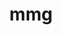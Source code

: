 ---
title: "mmg"
layout: cache
categories: [package, develop]
meta: {"compilers": ["gcc@=11.4.0", "oneapi@=2024.2.1"], "num_specs": 18, "num_specs_by_stack": {"e4s": 10, "e4s-oneapi": 8, "root": 18}, "oss": ["ubuntu22.04"], "platforms": ["linux"], "stacks": ["e4s", "e4s-oneapi", "root"], "targets": ["x86_64_v3"], "versions": ["5.8.0"]}
spec_details: [{"compiler": "gcc@=11.4.0", "hash": "3u2aezxlnax4rfo2fbkapwnlrj5jn3mq", "os": "ubuntu22.04", "platform": "linux", "size": "-", "stacks": ["e4s", "root"], "target": "x86_64_v3", "variants": ["build_system=cmake", "build_type=Release", "~doc", "generator=make", "~ipo", "~private_headers", "+scotch", "+shared", "~vtk"], "versions": ["5.8.0"]}, {"compiler": "oneapi@=2024.2.1", "hash": "5dhsa3kqhspf2vozwg4q2iph3giue32k", "os": "ubuntu22.04", "platform": "linux", "size": "-", "stacks": ["e4s-oneapi", "root"], "target": "x86_64_v3", "variants": ["build_system=cmake", "build_type=Release", "~doc", "generator=make", "~ipo", "~private_headers", "+scotch", "+shared", "~vtk"], "versions": ["5.8.0"]}, {"compiler": "gcc@=11.4.0", "hash": "5qosgvzvdgjsuxr3gxir4frx3uamvj3z", "os": "ubuntu22.04", "platform": "linux", "size": "-", "stacks": ["e4s", "root"], "target": "x86_64_v3", "variants": ["build_system=cmake", "build_type=Release", "~doc", "generator=make", "~ipo", "~private_headers", "+scotch", "+shared", "~vtk"], "versions": ["5.8.0"]}, {"compiler": "gcc@=11.4.0", "hash": "6lbvtys7cycozty6ytnz3xi47ey5woqp", "os": "ubuntu22.04", "platform": "linux", "size": "-", "stacks": ["e4s", "root"], "target": "x86_64_v3", "variants": ["build_system=cmake", "build_type=Release", "~doc", "generator=make", "~ipo", "~private_headers", "+scotch", "+shared", "~vtk"], "versions": ["5.8.0"]}, {"compiler": "gcc@=11.4.0", "hash": "afhajtrskpfp4lsytm5vskllgziqba3z", "os": "ubuntu22.04", "platform": "linux", "size": "-", "stacks": ["e4s", "root"], "target": "x86_64_v3", "variants": ["build_system=cmake", "build_type=Release", "~doc", "generator=make", "~ipo", "~private_headers", "+scotch", "+shared", "~vtk"], "versions": ["5.8.0"]}, {"compiler": "oneapi@=2024.2.1", "hash": "djgpust2p7j6a5oddvjge3jbsnph2ux4", "os": "ubuntu22.04", "platform": "linux", "size": "-", "stacks": ["e4s-oneapi", "root"], "target": "x86_64_v3", "variants": ["build_system=cmake", "build_type=Release", "~doc", "generator=make", "~ipo", "~private_headers", "+scotch", "+shared", "~vtk"], "versions": ["5.8.0"]}, {"compiler": "gcc@=11.4.0", "hash": "gw3iq4vscyheyizxogyg7k7zo3kks4b4", "os": "ubuntu22.04", "platform": "linux", "size": "-", "stacks": ["e4s", "root"], "target": "x86_64_v3", "variants": ["build_system=cmake", "build_type=Release", "~doc", "generator=make", "~ipo", "~private_headers", "+scotch", "+shared", "~vtk"], "versions": ["5.8.0"]}, {"compiler": "oneapi@=2024.2.1", "hash": "ipwicmah6frkpqluhuf4ifty3pimcfqr", "os": "ubuntu22.04", "platform": "linux", "size": "-", "stacks": ["e4s-oneapi", "root"], "target": "x86_64_v3", "variants": ["build_system=cmake", "build_type=Release", "~doc", "generator=make", "~ipo", "~private_headers", "+scotch", "+shared", "~vtk"], "versions": ["5.8.0"]}, {"compiler": "oneapi@=2024.2.1", "hash": "lerwd67n4xeknk55tytmirkyat6m6t3v", "os": "ubuntu22.04", "platform": "linux", "size": "-", "stacks": ["e4s-oneapi", "root"], "target": "x86_64_v3", "variants": ["build_system=cmake", "build_type=Release", "~doc", "generator=make", "~ipo", "~private_headers", "+scotch", "+shared", "~vtk"], "versions": ["5.8.0"]}, {"compiler": "oneapi@=2024.2.1", "hash": "mlfqz2ek3byubiylw4iq5a47suxyl36z", "os": "ubuntu22.04", "platform": "linux", "size": "-", "stacks": ["e4s-oneapi", "root"], "target": "x86_64_v3", "variants": ["build_system=cmake", "build_type=Release", "~doc", "generator=make", "~ipo", "~private_headers", "+scotch", "+shared", "~vtk"], "versions": ["5.8.0"]}, {"compiler": "oneapi@=2024.2.1", "hash": "ofezrydetshlc2oz3peihpkqbmk3jcap", "os": "ubuntu22.04", "platform": "linux", "size": "-", "stacks": ["e4s-oneapi", "root"], "target": "x86_64_v3", "variants": ["build_system=cmake", "build_type=Release", "~doc", "generator=make", "~ipo", "~private_headers", "+scotch", "+shared", "~vtk"], "versions": ["5.8.0"]}, {"compiler": "gcc@=11.4.0", "hash": "qyrl4laoo7xyekpknpgp4tct65soacpb", "os": "ubuntu22.04", "platform": "linux", "size": "-", "stacks": ["e4s", "root"], "target": "x86_64_v3", "variants": ["build_system=cmake", "build_type=Release", "~doc", "generator=make", "~ipo", "~private_headers", "+scotch", "+shared", "~vtk"], "versions": ["5.8.0"]}, {"compiler": "oneapi@=2024.2.1", "hash": "rlyxsqlgx4iwm3lmxfnqubec2nyjnf4d", "os": "ubuntu22.04", "platform": "linux", "size": "-", "stacks": ["e4s-oneapi", "root"], "target": "x86_64_v3", "variants": ["build_system=cmake", "build_type=Release", "~doc", "generator=make", "~ipo", "~private_headers", "+scotch", "+shared", "~vtk"], "versions": ["5.8.0"]}, {"compiler": "gcc@=11.4.0", "hash": "tyljv6uonunpbnrlkdjtizclimtyookp", "os": "ubuntu22.04", "platform": "linux", "size": "-", "stacks": ["e4s", "root"], "target": "x86_64_v3", "variants": ["build_system=cmake", "build_type=Release", "~doc", "generator=make", "~ipo", "~private_headers", "+scotch", "+shared", "~vtk"], "versions": ["5.8.0"]}, {"compiler": "gcc@=11.4.0", "hash": "u5rkakxrigfm7dxskkhmeq7klcnfpwda", "os": "ubuntu22.04", "platform": "linux", "size": "-", "stacks": ["e4s", "root"], "target": "x86_64_v3", "variants": ["build_system=cmake", "build_type=Release", "~doc", "generator=make", "~ipo", "~private_headers", "+scotch", "+shared", "~vtk"], "versions": ["5.8.0"]}, {"compiler": "oneapi@=2024.2.1", "hash": "wa3j3wunaglradftq5bouybddwvbmqr4", "os": "ubuntu22.04", "platform": "linux", "size": "-", "stacks": ["e4s-oneapi", "root"], "target": "x86_64_v3", "variants": ["build_system=cmake", "build_type=Release", "~doc", "generator=make", "~ipo", "~private_headers", "+scotch", "+shared", "~vtk"], "versions": ["5.8.0"]}, {"compiler": "gcc@=11.4.0", "hash": "zouqdujhmeekk4um2i5gbghbu67ykqjw", "os": "ubuntu22.04", "platform": "linux", "size": "-", "stacks": ["e4s", "root"], "target": "x86_64_v3", "variants": ["build_system=cmake", "build_type=Release", "~doc", "generator=make", "~ipo", "~private_headers", "+scotch", "+shared", "~vtk"], "versions": ["5.8.0"]}, {"compiler": "gcc@=11.4.0", "hash": "zyxgqmvud3ljly6n33etxscdbeoymqke", "os": "ubuntu22.04", "platform": "linux", "size": "-", "stacks": ["e4s", "root"], "target": "x86_64_v3", "variants": ["build_system=cmake", "build_type=Release", "~doc", "generator=make", "~ipo", "~private_headers", "+scotch", "+shared", "~vtk"], "versions": ["5.8.0"]}]
---